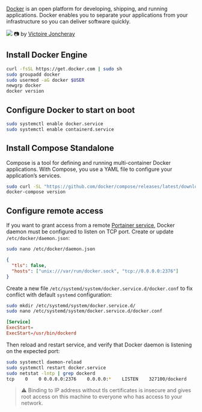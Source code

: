 [Docker](https://docs.docker.com/) is an open platform for developing, shipping, and running applications. Docker enables you to separate your applications from your infrastructure so you can deliver software quickly.

![](https://images.unsplash.com/photo-1504383633899-a17806f7e9ad?ixlib=rb-4.0.3&ixid=MnwxMjA3fDB8MHxwaG90by1wYWdlfHx8fGVufDB8fHx8&auto=format&fit=crop&w=1506&q=80)
📷 by [Victoire Joncheray](https://unsplash.com/@victoire_jonch)

## Install Docker Engine

```bash
curl -fsSL https://get.docker.com | sudo sh
sudo groupadd docker
sudo usermod -aG docker $USER
newgrp docker
docker version        
```

## Configure Docker to start on boot

```bash
sudo systemctl enable docker.service
sudo systemctl enable containerd.service
```

## Install Compose Standalone

Compose is a tool for defining and running multi-container Docker applications. With Compose, you use a YAML file to configure your application’s services.

```bash
sudo curl -SL "https://github.com/docker/compose/releases/latest/download/docker-compose-$(uname -s)-$(uname -m)" -o /usr/local/bin/docker-compose
docker-compose version                                                                                                              
```

## Configure remote access

If you want to grant access from a remote [Portainer service](https://github.com/greums/cheat-sheets/blob/master/containerization/install-portainer-as-container.md), Docker daemon must be configured to listen on TCP port.
Create or update `/etc/docker/daemon.json`:
```bash
sudo nano /etc/docker/daemon.json
```
```json
{
  "tls": false,
  "hosts": ["unix:///var/run/docker.sock", "tcp://0.0.0.0:2376"]
}
```

Create a new file `/etc/systemd/system/docker.service.d/docker.conf` to fix conflict with default `systemd` configuration:
```bash
sudo mkdir /etc/systemd/system/docker.service.d/
sudo nano /etc/systemd/system/docker.service.d/docker.conf
```
```toml
[Service]
ExecStart=
ExecStart=/usr/bin/dockerd
```

Then reload and restart service, and verify that Docker daemon is listening on the expected port:
```bash
sudo systemctl daemon-reload 
sudo systemctl restart docker.service
sudo netstat -lntp | grep dockerd
tcp    0    0 0.0.0.0:2376    0.0.0.0:*    LISTEN    327100/dockerd
```

> ⚠️ Binding to IP address without tls certificates is insecure and gives root access on this machine to everyone who has access to your network. 
